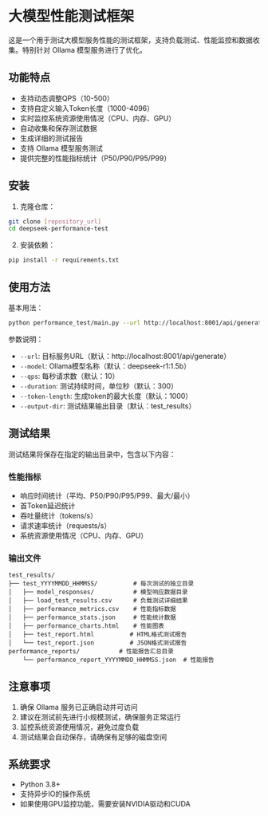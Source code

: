 # 大模型性能测试框架

这是一个用于测试大模型服务性能的测试框架，支持负载测试、性能监控和数据收集。特别针对 Ollama 模型服务进行了优化。

## 功能特点

- 支持动态调整QPS（10-500）
- 支持自定义输入Token长度（1000-4096）
- 实时监控系统资源使用情况（CPU、内存、GPU）
- 自动收集和保存测试数据
- 生成详细的测试报告
- 支持 Ollama 模型服务测试
- 提供完整的性能指标统计（P50/P90/P95/P99）

## 安装

1. 克隆仓库：
```bash
git clone [repository_url]
cd deepseek-performance-test
```

2. 安装依赖：
```bash
pip install -r requirements.txt
```

## 使用方法

基本用法：
```bash
python performance_test/main.py --url http://localhost:8001/api/generate --model deepseek-r1:1.5b --qps 10 --duration 300
```

参数说明：
- `--url`: 目标服务URL（默认：http://localhost:8001/api/generate）
- `--model`: Ollama模型名称（默认：deepseek-r1:1.5b）
- `--qps`: 每秒请求数（默认：10）
- `--duration`: 测试持续时间，单位秒（默认：300）
- `--token-length`: 生成token的最大长度（默认：1000）
- `--output-dir`: 测试结果输出目录（默认：test_results）

## 测试结果

测试结果将保存在指定的输出目录中，包含以下内容：

### 性能指标
- 响应时间统计（平均、P50/P90/P95/P99、最大/最小）
- 首Token延迟统计
- 吞吐量统计（tokens/s）
- 请求速率统计（requests/s）
- 系统资源使用情况（CPU、内存、GPU）

### 输出文件
  ```
  test_results/
  ├── test_YYYYMMDD_HHMMSS/          # 每次测试的独立目录
  │   ├── model_responses/           # 模型响应数据目录
  │   ├── load_test_results.csv      # 负载测试详细结果
  │   ├── performance_metrics.csv    # 性能指标数据
  │   ├── performance_stats.json     # 性能统计数据
  │   ├── performance_charts.html    # 性能图表
  │   ├── test_report.html          # HTML格式测试报告
  │   └── test_report.json          # JSON格式测试报告
  performance_reports/           # 性能报告汇总目录
      └── performance_report_YYYYMMDD_HHMMSS.json  # 性能报告
  ```

## 注意事项

1. 确保 Ollama 服务已正确启动并可访问
2. 建议在测试前先进行小规模测试，确保服务正常运行
3. 监控系统资源使用情况，避免过度负载
4. 测试结果会自动保存，请确保有足够的磁盘空间

## 系统要求

- Python 3.8+
- 支持异步IO的操作系统
- 如果使用GPU监控功能，需要安装NVIDIA驱动和CUDA 